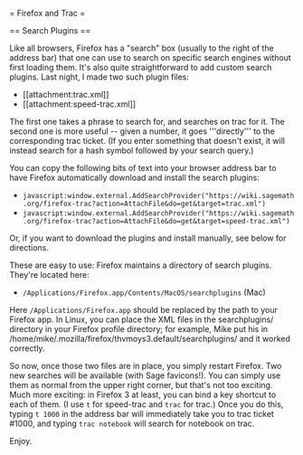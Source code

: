 = Firefox and Trac =

== Search Plugins ==

Like all browsers, Firefox has a "search" box (usually to the right of the address bar) that one can use to search on specific search engines without first loading them. It's also quite straightforward to add custom search plugins. Last night, I made two such plugin files:

 * [[attachment:trac.xml]]
 * [[attachment:speed-trac.xml]]

The first one takes a phrase to search for, and searches on trac for it. The second one is more useful -- given a number, it goes '''directly''' to the corresponding trac ticket. (If you enter something that doesn't exist, it will instead search for a hash symbol followed by your search query.)

You can copy the following bits of text into your browser address bar to have Firefox automatically download and install the search plugins:

 * `javascript:window.external.AddSearchProvider("https://wiki.sagemath.org/firefox-trac?action=AttachFile&do=get&target=trac.xml")`
 * `javascript:window.external.AddSearchProvider("https://wiki.sagemath.org/firefox-trac?action=AttachFile&do=get&target=speed-trac.xml")`

Or, if you want to download the plugins and install manually, see below for directions.

These are easy to use: Firefox maintains a directory of search plugins. They're located here:

 * `/Applications/Firefox.app/Contents/MacOS/searchplugins` (Mac)

Here `/Applications/Firefox.app` should be replaced by the path to your Firefox app. In Linux, you can place the XML files in the searchplugins/ directory in your Firefox profile directory; for example, Mike put his in /home/mike/.mozilla/firefox/thvmoys3.default/searchplugins/ and it worked correctly.

So now, once those two files are in place, you simply restart Firefox. Two new searches will be available (with Sage favicons!). You can simply use them as normal from the upper right corner, but that's not too exciting. Much more exciting: in Firefox 3 at least, you can bind a key shortcut to each of them. (I use `t` for speed-trac and `trac` for trac.) Once you do this, typing `t 1000` in the address bar will immediately take you to trac ticket #1000, and typing `trac notebook` will search for notebook on trac.

Enjoy.
